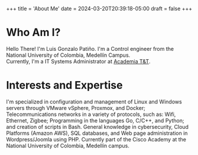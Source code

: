+++
title = 'About Me'
date = 2024-03-20T20:39:18-05:00
draft = false
+++

# Who Am I?
Hello There! I'm Luis Gonzalo Patiño. I'm a Control engineer from the National University of Colombia, Medellín Campus.  
Currently, I'm a IT Systems Administrator at [Academia T&T](http://catc.unal.edu.co).
# Interests and Expertise
I'm specialized in configuration and management of Linux and Windows servers through VMware vSphere, Proxmox, and Docker;
Telecommunications networks in a variety of protocols, such as: Wifi, Ethernet, Zigbee; Programming in the languages Go, C/C++, and Python; and creation of scripts in Bash. General knowledge in cybersecurity, Cloud Platforms (Amazon AWS), SQL databases, and Web page administration in Wordpress/Joomla using PHP. Currently part of the Cisco Academy at the National University of Colombia, Medellín campus.
